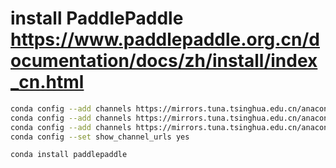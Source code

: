 # install PaddlePaddle https://www.paddlepaddle.org.cn/documentation/docs/zh/install/index_cn.html

```bash
conda config --add channels https://mirrors.tuna.tsinghua.edu.cn/anaconda/pkgs/free/
conda config --add channels https://mirrors.tuna.tsinghua.edu.cn/anaconda/pkgs/main/
conda config --add channels https://mirrors.tuna.tsinghua.edu.cn/anaconda/cloud/Paddle/
conda config --set show_channel_urls yes

conda install paddlepaddle
```

